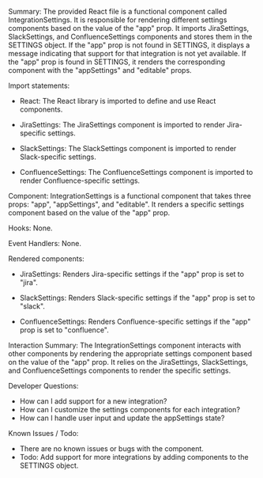 Summary:
The provided React file is a functional component called IntegrationSettings. It is responsible for rendering different settings components based on the value of the "app" prop. It imports JiraSettings, SlackSettings, and ConfluenceSettings components and stores them in the SETTINGS object. If the "app" prop is not found in SETTINGS, it displays a message indicating that support for that integration is not yet available. If the "app" prop is found in SETTINGS, it renders the corresponding component with the "appSettings" and "editable" props.

Import statements:
- React: The React library is imported to define and use React components.

- JiraSettings: The JiraSettings component is imported to render Jira-specific settings.

- SlackSettings: The SlackSettings component is imported to render Slack-specific settings.

- ConfluenceSettings: The ConfluenceSettings component is imported to render Confluence-specific settings.

Component:
IntegrationSettings is a functional component that takes three props: "app", "appSettings", and "editable". It renders a specific settings component based on the value of the "app" prop.

Hooks:
None.

Event Handlers:
None.

Rendered components:
- JiraSettings: Renders Jira-specific settings if the "app" prop is set to "jira".

- SlackSettings: Renders Slack-specific settings if the "app" prop is set to "slack".

- ConfluenceSettings: Renders Confluence-specific settings if the "app" prop is set to "confluence".

Interaction Summary:
The IntegrationSettings component interacts with other components by rendering the appropriate settings component based on the value of the "app" prop. It relies on the JiraSettings, SlackSettings, and ConfluenceSettings components to render the specific settings.

Developer Questions:
- How can I add support for a new integration?
- How can I customize the settings components for each integration?
- How can I handle user input and update the appSettings state?

Known Issues / Todo:
- There are no known issues or bugs with the component.
- Todo: Add support for more integrations by adding components to the SETTINGS object.